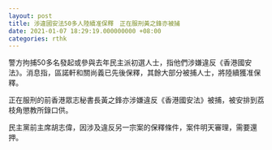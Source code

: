 ```yaml
---
layout: post
title: 涉違國安法50多人陸續准保釋　正在服刑黃之鋒亦被捕
date: 2021-01-07 18:29:19.000000000 +08:00
categories: rthk
---
```


警方拘捕50多名發起或參與去年民主派初選人士，指他們涉嫌違反《香港國安法》。消息指，區諾軒和關尚義已先後保釋，其餘大部分被捕人士，將陸續獲准保釋。

正在服刑的前香港眾志秘書長黃之鋒亦涉嫌違反《香港國安法》被捕，被安排到荔枝角懲教所錄口供。

民主黨前主席胡志偉，因涉及違反另一宗案的保釋條件，案件明天審理，需要還押。
